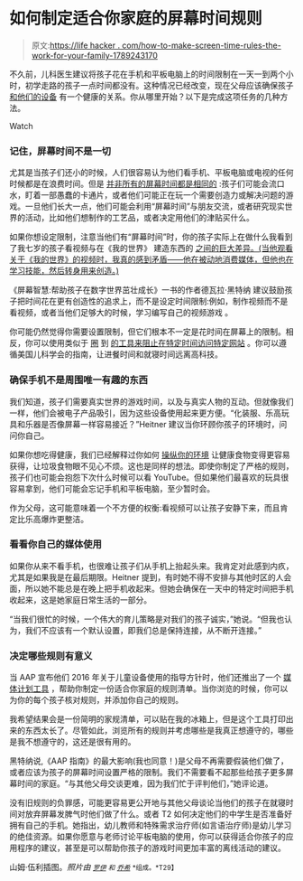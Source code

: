 # 如何制定适合你家庭的屏幕时间规则

> 原文:[https://life hacker . com/how-to-make-screen-time-rules-the-work-for-your-family-1789243170](https://lifehacker.com/how-to-make-screen-time-rules-that-work-for-your-family-1789243170)

不久前，儿科医生建议将孩子花在手机和平板电脑上的时间限制在一天一到两个小时，初学走路的孩子一点时间都没有。这种情况已经改变，现在父母应该确保孩子 [和他们的设备](https://lifehacker.com/pediatricians-now-agree-screen-time-isn-t-so-bad-1734698505) 有一个健康的关系。你从哪里开始？以下是完成这项任务的几种方法。

Watch

### 记住，屏幕时间不是一切

尤其是当孩子们还小的时候，人们很容易认为他们看手机、平板电脑或电视的任何时候都是在浪费时间。但是 [并非所有的屏幕时间都是相同的](https://lifehacker.com/no-tablets-arent-necessarily-rotting-kids-brains-1686825352) :孩子们可能会流口水，盯着一部愚蠢的卡通片，或者他们可能正在玩一个需要创造力或解决问题的游戏。一旦他们长大一点，他们可能会利用“屏幕时间”与朋友交流，或者研究现实世界的活动，比如他们想制作的工艺品，或者决定用他们的津贴买什么。

如果你想设定限制，注意当他们有“屏幕时间”时，你的孩子实际上在做什么我看到了我七岁的孩子看视频与在《我的世界》 建造东西的 [之间的巨大差异。(当他观看关于《我的世界》的视频时，我真的感到矛盾——他在被动地消费媒体，但他也在学习技能，然后转身用来创造。)](http://lifehacker.com/a-parent-s-guide-to-playing-minecraft-with-your-kids-1788022798)

《屏幕智慧:帮助孩子在数字世界茁壮成长》一书的作者德瓦拉·黑特纳 建议鼓励孩子把时间花在更有创造性的追求上，而不是设定时间限制:例如，制作视频而不是看视频，或者当他们足够大的时候，学习编写自己的视频游戏 。

你可能仍然觉得你需要设置限制，但它们根本不一定是花时间在屏幕上的限制。相反，你可以使用类似于 [圈](https://meetcircle.com/) 到 [的工具来阻止在特定时间访问特定网站](http://lifehacker.com/circle-is-the-parental-control-for-the-internet-ive-alw-1747520805) 。你可以遵循美国儿科学会的指南，让进餐时间和就寝时间远离高科技。

### 确保手机不是周围唯一有趣的东西

我们知道，孩子们需要真实世界的游戏时间，以及与真实人物的互动。但就像我们一样，他们会被电子产品吸引，因为这些设备使用起来更方便。“化装服、乐高玩具和乐器是否像屏幕一样容易接近？”Heitner 建议当你环顾你孩子的环境时，问问你自己。

如果你想吃得健康，我们已经解释过你如何 [操纵你的环境](http://vitals.lifehacker.com/use-this-checklist-to-design-your-home-for-healthy-eati-1782228395) 让健康食物变得更容易获得，让垃圾食物眼不见心不烦。这也是同样的想法。即使你制定了严格的规则，孩子们也可能会抱怨下次什么时候可以看 YouTube。但如果他们最喜欢的玩具很容易拿到，他们可能会忘记手机和平板电脑，至少暂时会。

作为父母，这可能意味着一个不方便的权衡:看视频可以让孩子安静下来，而且肯定比乐高爆炸更整洁。

### 看看你自己的媒体使用

如果你从来不看手机，也很难让孩子们从手机上抬起头来。我肯定对此感到内疚，尤其是如果我是在最后期限。Heitner 提到，有时她不得不安排与其他时区的人会面，所以她不能总是在晚上把手机收起来。但她会确保在一天中的特定时间把手机收起来，这是她家庭日常生活的一部分。

“当我们很忙的时候，一个伟大的育儿策略是对我们的孩子诚实，”她说。“但我也认为，我们不应该有一个默认设置，即我们总是保持连接，从不断开连接。”

### 决定哪些规则有意义

当 AAP 宣布他们 2016 年关于儿童设备使用的指导方针时，他们还推出了一个 [媒体计划工具](https://www.healthychildren.org/English/media/Pages/default.aspx#wizard) ，帮助你制定一份适合你家庭的规则清单。当你浏览的时候，你可以为你的每个孩子核对规则，并添加你自己的规则。

我希望结果会是一份简明的家规清单，可以贴在我的冰箱上，但是这个工具打印出来的东西太长了。尽管如此，浏览所有的规则并考虑哪些是我真正想遵守的，哪些是我不想遵守的，这还是很有用的。

黑特纳说,《AAP 指南》的最大影响(我也同意！)是父母不再需要假装他们做了，或者应该为孩子的屏幕时间设置严格的限制。我们不需要看不起那些给孩子更多屏幕时间的家庭。“与其他父母交谈更难，因为我们忙于评判他们，”她评论道。

没有旧规则的负罪感，可能更容易更公开地与其他父母谈论当他们的孩子在就寝时间对放弃屏幕发脾气时他们做了什么。或者 T2 如何决定他们的中学生是否准备好拥有自己的手机。她指出，幼儿教师和特殊需求治疗师(如言语治疗师)是幼儿学习的绝佳资源。如果你愿意与老师讨论平板电脑的使用，你可以获得适合你孩子的应用程序的建议，甚至是可以帮助你孩子的游戏时间更加丰富的离线活动的建议。

山姆·伍利插图。*照片由* [<small>*罗伊*</small>](https://www.flickr.com/photos/royluck/3693273811/) <small>*和*</small> [<small>*乔希*</small>](https://www.flickr.com/photos/engroff/5770215864/) <small>*组成。*T29】</small>